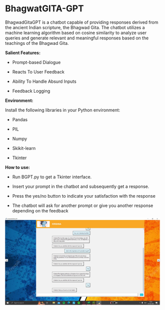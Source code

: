 # BhagwatGITA-GPT
BhagwadGitaGPT is a chatbot capable of providing responses derived from the ancient Indian scripture, the Bhagwad Gita. The chatbot utilizes a machine learning algorithm based on cosine similarity to analyze user queries and generate relevant and meaningful responses based on the teachings of the Bhagwad Gita.

**Salient Features:**

* Prompt-based Dialogue​

* Reacts To User Feedback​

* Ability To Handle Absurd Inputs​

* Feedback Logging

**Environment:**

Install the following libraries in your Python environment:

* Pandas

* PIL

* Numpy 

* Skikit-learn

* Tkinter

**How to use:**

* Run BGPT.py to get a Tkinter interface.

* Insert your prompt in the chatbot and subsequently get a response.

* Press the yes/no button to indicate your satisfaction with the response

* The chatbot will ask for another prompt or give you another response depending on the feedback

![Demo](./demo.jpeg)





